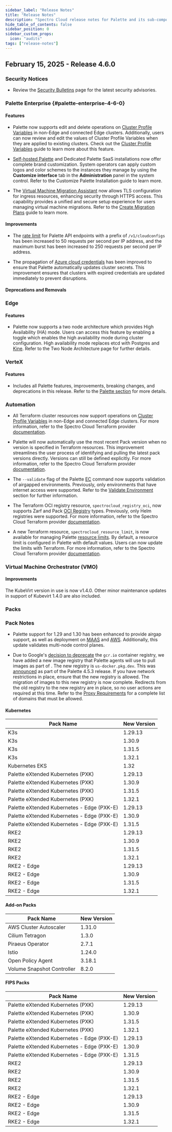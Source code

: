 ```yaml
---
sidebar_label: "Release Notes"
title: "Release Notes"
description: "Spectro Cloud release notes for Palette and its sub-components."
hide_table_of_contents: false
sidebar_position: 0
sidebar_custom_props:
  icon: "audits"
tags: ["release-notes"]
---
```


<ReleaseNotesVersions />

## February 15, 2025 - Release 4.6.0

### Security Notices

- Review the [Security Bulletins](../security-bulletins/reports/reports.mdx) page for the latest security advisories.

### Palette Enterprise {#palette-enterprise-4-6-0}

#### Features

- Palette now supports edit and delete operations on
  [Cluster Profile Variables](../profiles/cluster-profiles/create-cluster-profiles/define-profile-variables.md) in
  non-Edge and connected Edge clusters. Additionally, users can now review and edit the values of Cluster Profile
  Variables when they are applied to existing clusters. Check out the
  [Cluster Profile Variables](../profiles/cluster-profiles/create-cluster-profiles/define-profile-variables.md) guide to
  learn more about this feature.

- [Self-hosted Palette](../enterprise-version/enterprise-version.md) and Dedicated Palette SaaS installations now offer
  complete brand customization. System operators can apply custom logos and color schemes to the instances they manage
  by using the **Customize interface** tab in the **Administration** panel in the system control. Refer to the Customize
  Palette Installation guide to learn more.

- The [Virtual Machine Migration Assistant](../vm-management/vm-migration-assistant/vm-migration-assistant.md) now
  allows TLS configuration for ingress resources, enhancing security through HTTPS access. This capability provides a
  unified and secure setup experience for users managing virtual machine migrations. Refer to the
  [Create Migration Plans](../vm-management/vm-migration-assistant/create-migration-plans.md) guide to learn more.

#### Improvements

- The [rate limit](https://docs.spectrocloud.com/api/introduction/#rate-limits) for Palette API endpoints with a prefix
  of `/v1/cloudconfigs` has been increased to 50 requests per second per IP address, and the maximum burst has been
  increased to 250 requests per second per IP address.

- The propagation of [Azure cloud credentials](../clusters/public-cloud/azure/azure-cloud.md) has been improved to
  ensure that Palette automatically updates cluster secrets. This improvement ensures that clusters with expired
  credentials are updated immediately to prevent disruptions.

#### Deprecations and Removals

### Edge

#### Features

- <TpBadge /> Palette now supports a two node architecture which provides High Availability (HA) mode. Users can access
  this feature by enabling a toggle which enables the high availability mode during cluster configuration. High
  availability mode replaces etcd with Postgres and [Kine](https://github.com/k3s-io/kine). Refer to the Two Node
  Architecture page for further details.

### VerteX

#### Features

- Includes all Palette features, improvements, breaking changes, and deprecations in this release. Refer to the
  [Palette section](#palette-enterprise-4-6-0) for more details.

### Automation

- All Terraform cluster resources now support operations on
  [Cluster Profile Variables](../profiles/cluster-profiles/create-cluster-profiles/define-profile-variables.md) in
  non-Edge and connected Edge clusters. For more information, refer to the Spectro Cloud Terraform provider
  [documentation](https://registry.terraform.io/providers/spectrocloud/spectrocloud/latest/docs).

- Palette will now automatically use the most recent Pack version when no version is specified in Terraform resources.
  This improvement streamlines the user process of identifying and pulling the latest pack versions directly. Versions
  can still be defined explicitly. For more information, refer to the Spectro Cloud Terraform provider
  [documentation](https://registry.terraform.io/providers/spectrocloud/spectrocloud/latest/docs).

- The `--validate` flag of the Palette [EC](../automation/palette-cli/commands/ec.md) command now supports validation of
  airgapped environments. Previously, only environments that have internet access were supported. Refer to the
  [Validate Environment](../automation/palette-cli/commands/ec.md#validate-environment) section for further information.

- The Terraform OCI registry resource, `spectrocloud_registry_oci`, now supports Zarf and Pack
  [OCI Registry](../registries-and-packs/registries/oci-registry/oci-registry.md) types. Previously, only Helm
  registries were supported. For more information, refer to the Spectro Cloud Terraform provider
  [documentation](https://registry.terraform.io/providers/spectrocloud/spectrocloud/latest/docs).

- A new Terraform resource, `spectrocloud_resource_limit`, is now available for managing Palette
  [resource limits](../tenant-settings/palette-resource-limits.md). By default, a resource limit is configured in
  Palette with default values. Users can now update the limits with Terraform. For more information, refer to the
  Spectro Cloud Terraform provider
  [documentation](https://registry.terraform.io/providers/spectrocloud/spectrocloud/latest/docs).

### Virtual Machine Orchestrator (VMO)

#### Improvements

The KubeVirt version in use is now v1.4.0. Other minor maintenance updates in support of Kubevirt 1.4.0 are also
included.

### Packs

### Pack Notes

<!-- prettier-ignore-start -->

- Palette support for <VersionedLink text="MicroK8s" url="/integrations/packs/?pack=kubernetes-microk8s" /> 1.29 and 1.30 has been enhanced to provide airgap support, as well as deployment on [MAAS](../clusters/data-center/maas/maas.md) and [AWS](../clusters/public-cloud/aws/aws.md). Additionally, this update validates multi-node control planes.

<!-- prettier-ignore-end -->

- Due to Google's
  [decision to deprecate](https://cloud.google.com/artifact-registry/docs/transition/transition-from-gcr) the `gcr.io`
  container registry, we have added a new image registry that Palette agents will use to pull images as part of . The
  new registry is `us-docker.pkg.dev`. This was [announced](./annoucements.md#implemented-changes) as part of the
  Palette 4.5.3 release. If you have network restrictions in place, ensure that the new registry is allowed. The
  migration of images to this new registry is now complete. Redirects from the old registry to the new registry are in
  place, so no user actions are required at this time. Refer to the
  [Proxy Requirements](../enterprise-version/install-palette/#proxy-requirements) for a complete list of domains that
  must be allowed.

#### Kubernetes

| Pack Name                                  | New Version |
| ------------------------------------------ | ----------- |
| K3s                                        | 1.29.13     |
| K3s                                        | 1.30.9      |
| K3s                                        | 1.31.5      |
| K3s                                        | 1.32.1      |
| Kubernetes EKS                             | 1.32        |
| Palette eXtended Kubernetes (PXK)          | 1.29.13     |
| Palette eXtended Kubernetes (PXK)          | 1.30.9      |
| Palette eXtended Kubernetes (PXK)          | 1.31.5      |
| Palette eXtended Kubernetes (PXK)          | 1.32.1      |
| Palette eXtended Kubernetes - Edge (PXK-E) | 1.29.13     |
| Palette eXtended Kubernetes - Edge (PXK-E) | 1.30.9      |
| Palette eXtended Kubernetes - Edge (PXK-E) | 1.31.5      |
| RKE2                                       | 1.29.13     |
| RKE2                                       | 1.30.9      |
| RKE2                                       | 1.31.5      |
| RKE2                                       | 1.32.1      |
| RKE2 - Edge                                | 1.29.13     |
| RKE2 - Edge                                | 1.30.9      |
| RKE2 - Edge                                | 1.31.5      |
| RKE2 - Edge                                | 1.32.1      |

#### Add-on Packs

| Pack Name                  | New Version |
| -------------------------- | ----------- |
| AWS Cluster Autoscaler     | 1.31.0      |
| Cilium Tetragon            | 1.3.0       |
| Piraeus Operator           | 2.7.1       |
| Istio                      | 1.24.0      |
| Open Policy Agent          | 3.18.1      |
| Volume Snapshot Controller | 8.2.0       |

#### FIPS Packs

| Pack Name                                  | New Version |
| ------------------------------------------ | ----------- |
| Palette eXtended Kubernetes (PXK)          | 1.29.13     |
| Palette eXtended Kubernetes (PXK)          | 1.30.9      |
| Palette eXtended Kubernetes (PXK)          | 1.31.5      |
| Palette eXtended Kubernetes (PXK)          | 1.32.1      |
| Palette eXtended Kubernetes - Edge (PXK-E) | 1.29.13     |
| Palette eXtended Kubernetes - Edge (PXK-E) | 1.30.9      |
| Palette eXtended Kubernetes - Edge (PXK-E) | 1.31.5      |
| RKE2                                       | 1.29.13     |
| RKE2                                       | 1.30.9      |
| RKE2                                       | 1.31.5      |
| RKE2                                       | 1.32.1      |
| RKE2 - Edge                                | 1.29.13     |
| RKE2 - Edge                                | 1.30.9      |
| RKE2 - Edge                                | 1.31.5      |
| RKE2 - Edge                                | 1.32.1      |
